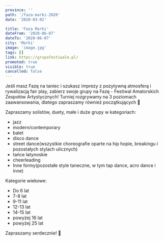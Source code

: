 ```yaml
---
province: ''
path: '/faza-marki-2020'
date: '2020-03-02'

title: 'Faza Marki'
dateFrom: '2020-06-07'
dateTo: '2020-06-07'
city: 'Marki'
image: 'image.jpg'
tags: []
link: https://grupafestiwale.pl/
promoted: true
visible: true
cancelled: false
---
```

Jeśli masz Fazę na taniec i szukasz imprezy z pozytywną atmosferą i rywalizacją fair play, zabierz swoje grupy na Fazę - Festiwal Amatorskich Zespołów Artystycznych! Turniej rozgrywamy na 3 poziomach zaawansowania, dlatego zapraszamy również początkujących 🙂

Zapraszamy solistów, duety, małe i duże grupy w kategoriach:
- jazz
- modern/contemporary
- balet
- disco dance
- street dance(wszystkie choreografie oparte na hip hopie, breakingu i pozostałych stylach ulicznych)
- tańce latynoskie
- cheerleading
- Inne formy(pozostałe style taneczne, w tym tap dance, acro dance i inne)

Kategorie wiekowe:
- Do 6 lat
- 7-8 lat
- 9-11 lat
- 12-13 lat
- 14-15 lat
- powyżej 16 lat
- powyżej 25 lat

Zapraszamy serdecznie! 🙂